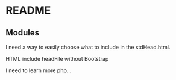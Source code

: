 # README

## Modules

I need a way to easily choose what to include in the stdHead.html.

HTML
include headFile without Bootstrap

I need to learn more php...